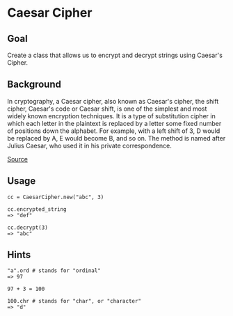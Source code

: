 # Caesar Cipher

## Goal
Create a class that allows us to encrypt and decrypt strings using Caesar's Cipher.

## Background
In cryptography, a Caesar cipher, also known as Caesar's cipher, the shift cipher, Caesar's code or Caesar shift, is one of the simplest and most widely known encryption techniques. It is a type of substitution cipher in which each letter in the plaintext is replaced by a letter some fixed number of positions down the alphabet. For example, with a left shift of 3, D would be replaced by A, E would become B, and so on. The method is named after Julius Caesar, who used it in his private correspondence.

[Source](http://en.wikipedia.org/wiki/Caesar_cipher)

## Usage
```
cc = CaesarCipher.new("abc", 3)

cc.encrypted_string
=> "def"

cc.decrypt(3)
=> "abc"

```

## Hints
```
"a".ord # stands for "ordinal"
=> 97

97 + 3 = 100

100.chr # stands for "char", or "character"
=> "d"
```
